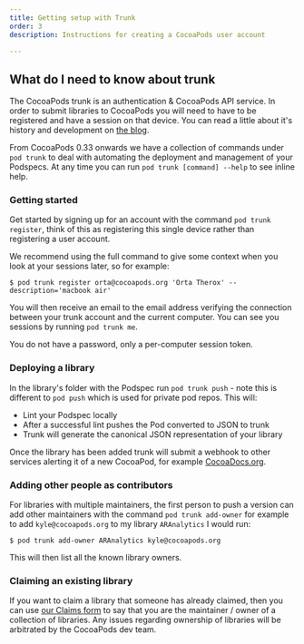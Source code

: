```yaml
---
title: Getting setup with Trunk
order: 3
description: Instructions for creating a CocoaPods user account

---
```


## What do I need to know about trunk

The CocoaPods trunk is an authentication & CocoaPods API service. In order to submit libraries to CocoaPods you will need to have to be registered and have a session on that device. You can read a little about it's history and development on [the blog](http://blog.cocoapods.org/CocoaPods-Trunk/).

From CocoaPods 0.33 onwards we have a collection of commands under `pod trunk` to deal with automating the deployment and management of your Podspecs. At any time you can run `pod trunk [command] --help` to see inline help.

### Getting started

Get started by signing up for an account with the command `pod trunk register`, think of this as registering this single device rather than registering a user account. 

We recommend using the full command to give some context when you look at your sessions later, so for example:

```
$ pod trunk register orta@cocoapods.org 'Orta Therox' --description='macbook air'
```

You will then receive an email to the email address verifying the connection between your trunk account and the current computer. You can see you sessions by running `pod trunk me`.

You do not have a password, only a per-computer session token.

### Deploying a library

In the library's folder with the Podspec run `pod trunk push` - note this is different to `pod push` which is used for private pod repos. This will:

 * Lint your Podspec locally
 * After a successful lint pushes the Pod converted to JSON to trunk
 * Trunk will generate the canonical JSON representation of your library

Once the library has been added trunk will submit a webhook to other services alerting it of a new CocoaPod, for example [CocoaDocs.org](http://cocoadocs.org).

### Adding other people as contributors

For libraries with multiple maintainers, the first person to push a version can add other maintainers with the command `pod trunk add-owner` for example to add `kyle@cocoapods.org` to my library `ARAnalytics` I would run:

```
$ pod trunk add-owner ARAnalytics kyle@cocoapods.org
```
 
This will then list all the known library owners.

### Claiming an existing library

If you want to claim a library that someone has already claimed, then you can use [our Claims form](https://trunk.cocoapods.org/claims/new) to say that you are the maintainer / owner of a collection of libraries. Any issues regarding ownership of libraries will be arbitrated by the CocoaPods dev team.
